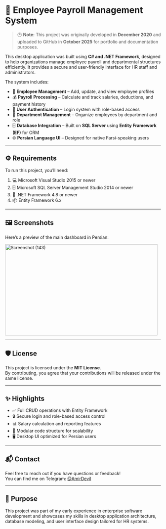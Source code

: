 # 💼 Employee Payroll Management System

> 🕒 **Note:** This project was originally developed in **December 2020** and uploaded to GitHub in **October 2025** for portfolio and documentation purposes.

This desktop application was built using **C# and .NET Framework**, designed to help organizations manage employee payroll and departmental structures efficiently. It provides a secure and user-friendly interface for HR staff and administrators.

The system includes:

- 👤 **Employee Management** – Add, update, and view employee profiles  
- 💰 **Payroll Processing** – Calculate and track salaries, deductions, and payment history  
- 🔐 **User Authentication** – Login system with role-based access  
- 🏢 **Department Management** – Organize employees by department and role  
- 🗄️ **Database Integration** – Built on **SQL Server** using **Entity Framework (EF)** for ORM  
- 🌐 **Persian Language UI** – Designed for native Farsi-speaking users

---

## ⚙️ Requirements

To run this project, you’ll need:

1. 💻 Microsoft Visual Studio 2015 or newer  
2. 🗄️ Microsoft SQL Server Management Studio 2014 or newer  
3. 🧩 .NET Framework 4.8 or newer  
4. 📦 Entity Framework 6.x

---

## 🖼️ Screenshots

Here’s a preview of the main dashboard in Persian:

<img width="493" height="295" alt="Screenshot (143)" src="https://github.com/user-attachments/assets/9ec5789d-5eae-41e0-ab6d-db7a517d3bdf" />

---

## 🛡️ License

This project is licensed under the **MIT License**.  
By contributing, you agree that your contributions will be released under the same license.

---

## ✨ Highlights

- ✅ Full CRUD operations with Entity Framework  
- 🔒 Secure login and role-based access control  
- 📊 Salary calculation and reporting features  
- 🧩 Modular code structure for scalability  
- 🖥️ Desktop UI optimized for Persian users  

---

## 📬 Contact

Feel free to reach out if you have questions or feedback!  
You can find me on Telegram: [@AmirDevil](https://t.me/AmirDevil)

---

## 🚀 Purpose

This project was part of my early experience in enterprise software development and showcases my skills in desktop application architecture, database modeling, and user interface design tailored for HR systems.
